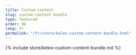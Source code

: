 ```yaml
---
title: Custom content
slug: custom-content-bundle
type: featured
order: 90
lang: fr
permalink: "/fr/store/keleo-custom-content-bundle.html"
---
```


{% include store/keleo-custom-content-bundle.md %}
